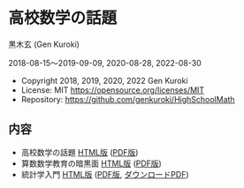 # 高校数学の話題

黒木玄 (Gen Kuroki)

2018-08-15～2019-09-09, 2020-08-28, 2022-08-30

* Copyright 2018, 2019, 2020, 2022 Gen Kuroki
* License: MIT https://opensource.org/licenses/MIT
* Repository: https://github.com/genkuroki/HighSchoolMath

## 内容

* 高校数学の話題 [HTML版](http://nbviewer.jupyter.org/github/genkuroki/HighSchoolMath/blob/master/HighSchoolMath.ipynb) ([PDF版](https://genkuroki.github.io/documents/HighSchoolMath/HighSchoolMath.pdf))
* 算数数学教育の暗黒面 [HTML版](http://nbviewer.jupyter.org/github/genkuroki/HighSchoolMath/blob/master/MathEduDarkSide.ipynb) ([PDF版](https://genkuroki.github.io/documents/HighSchoolMath/MathEduDarkSide.pdf))
* 統計学入門 [HTML版](https://nbviewer.org/github/genkuroki/HighSchoolMath/blob/master/StatIntro.ipynb) ([PDF版](https://github.com/genkuroki/HighSchoolMath/blob/master/StatIntro.pdf), [ダウンロードPDF](https://github.com/genkuroki/HighSchoolMath/raw/master/StatIntro.pdf))

